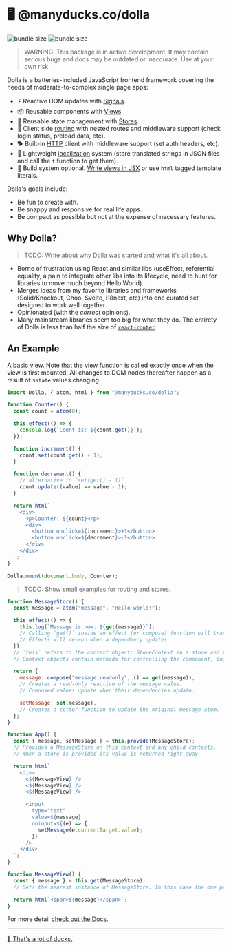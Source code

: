 # 🖥 @manyducks.co/dolla

![bundle size](https://img.shields.io/bundlephobia/min/@manyducks.co/dolla)
![bundle size](https://img.shields.io/bundlephobia/minzip/@manyducks.co/dolla)

> WARNING: This package is in active development. It may contain serious bugs and docs may be outdated or inaccurate. Use at your own risk.

Dolla is a batteries-included JavaScript frontend framework covering the needs of moderate-to-complex single page apps:

- ⚡ Reactive DOM updates with [Signals](./docs/state.md).
- 📦 Reusable components with [Views](./docs/views.md).
- 💾 Reusable state management with [Stores](./docs/stores.md).
- 🔀 Client side [routing](./docs/router.md) with nested routes and middleware support (check login status, preload data, etc).
- 🐕 Built-in [HTTP](./docs/http.md) client with middleware support (set auth headers, etc).
- 📍 Lightweight [localization](./docs/i18n.md) system (store translated strings in JSON files and call the `t` function to get them).
- 🍳 Build system optional. [Write views in JSX](./docs/setup.md) or use `html` tagged template literals.

Dolla's goals include:

- Be fun to create with.
- Be snappy and responsive for real life apps.
- Be compact as possible but not at the expense of necessary features.

## Why Dolla?

> TODO: Write about why Dolla was started and what it's all about.

- Borne of frustration using React and similar libs (useEffect, referential equality, a pain to integrate other libs into its lifecycle, need to hunt for libraries to move much beyond Hello World).
- Merges ideas from my favorite libraries and frameworks (Solid/Knockout, Choo, Svelte, i18next, etc) into one curated set designed to work well together.
- Opinionated (with the _correct_ opinions).
- Many mainstream libraries seem too big for what they do. The entirety of Dolla is less than half the size of [`react-router`](https://bundlephobia.com/package/react-router@7.1.5).

## An Example

A basic view. Note that the view function is called exactly once when the view is first mounted. All changes to DOM nodes thereafter happen as a result of `$state` values changing.

```jsx
import Dolla, { atom, html } from "@manyducks.co/dolla";

function Counter() {
  const count = atom(0);

  this.effect(() => {
    console.log(`Count is: ${count.get()}`);
  });

  function increment() {
    count.set(count.get() + 1);
  }

  function decrement() {
    // alternative to `set(get() - 1)`
    count.update((value) => value - 1);
  }

  return html`
    <div>
      <p>Counter: ${count}</p>
      <div>
        <button onclick=${increment}>+1</button>
        <button onclick=${decrement}>-1</button>
      </div>
    </div>
  `;
}

Dolla.mount(document.body, Counter);
```

> TODO: Show small examples for routing and stores.

```js
function MessageStore() {
  const message = atom("message", "Hello world!");

  this.effect(() => {
    this.log(`Message is now: ${get(message)}`);
    // Calling `get()` inside an effect (or compose) function will track that reactive value as a dependency.
    // Effects will re-run when a dependency updates.
  });
  // `this` refers to the context object; StoreContext in a store and ViewContext in a view.
  // Context objects contain methods for controlling the component, logging and attaching lifecycle hooks.

  return {
    message: compose("message:readonly", () => get(message)),
    // Creates a read-only reactive of the message value.
    // Composed values update when their dependencies update.

    setMessage: set(message),
    // Creates a setter function to update the original message atom.
  };
}

function App() {
  const { message, setMessage } = this.provide(MessageStore);
  // Provides a MessageStore on this context and any child contexts.
  // When a store is provided its value is returned right away.

  return html`
    <div>
      <${MessageView} />
      <${MessageView} />
      <${MessageView} />

      <input
        type="text"
        value=${message}
        oninput=${(e) => {
          setMessage(e.currentTarget.value);
        }}
      />
    </div>
  `;
}

function MessageView() {
  const { message } = this.get(MessageStore);
  // Gets the nearest instance of MessageStore. In this case the one provided at the parent.

  return html`<span>${message}</span>`;
}
```

For more detail [check out the Docs](./docs/index.md).

---

[🦆 That's a lot of ducks.](https://www.manyducks.co)

